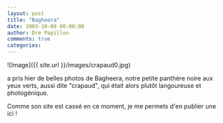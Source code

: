 ```yaml
---
layout: post
title: "Bagheera"
date: 2003-10-09 00:00:00
author: Dre Papillon
comments: true
categories: 
---
```



![Image]({{ site.url }}/images/crapaud0.jpg)

 a pris hier de belles photos de Bagheera, notre petite panthère noire aux yeux verts, aussi dite "crapaud", qui était alors plutôt langoureuse et photogénique.

Comme son site est cassé en ce moment, je me permets d'en publier une ici !
